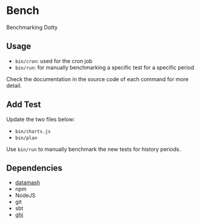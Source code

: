 # Bench

Benchmarking Dotty

## Usage

- `bin/cron`: used for the cron job
- `bin/run`: for manually benchmarking a specific test for a specific period

Check the documentation in the source code of each command for more detail.

## Add Test

Update the two files below:

- `bin/charts.js`
- `bin/plan`

Use `bin/run` to manually benchmark the new tests for history periods.

## Dependencies

- [datamash](https://www.gnu.org/software/datamash/)
- npm
- NodeJS
- git
- sbt
- [ghi](https://github.com/stephencelis/ghi)

